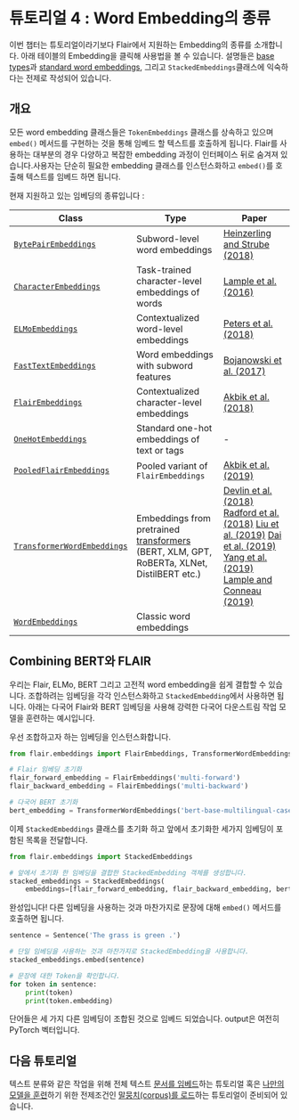# 튜토리얼 4 : Word Embedding의 종류
이번 챕터는 튜토리얼이라기보다 Flair에서 지원하는 Embedding의 종류를 소개합니다. 아래 테이블의 Embedding을 클릭해 사용법을 볼 수 있습니다. 설명들은 [base types](/resources/docs/TUTORIAL_1_BASICS.md)과 [standard word embeddings](/resources/docs/TUTORIAL_3_WORD_EMBEDDING.md), 그리고 `StackedEmbeddings`클래스에 익숙하다는 전제로 작성되어 있습니다.

## 개요
모든 word embedding 클래스들은 `TokenEmbeddings` 클래스를 상속하고 있으며 `embed()` 메서드를 구현하는 것을 통해 임베드 할 텍스트를 호출하게 됩니다. Flair를 사용하는 대부분의 경우 다양하고 복잡한 embedding 과정이 인터페이스 뒤로 숨겨져 있습니다.사용자는 단순히 필요한 embedding 클래스를 인스턴스화하고 `embed()`를 호출해 텍스트를 임베드 하면 됩니다.

현재 지원하고 있는 임베딩의 종류입니다 :

| Class | Type | Paper | 
| ------------- | -------------  | -------------  | 
| [`BytePairEmbeddings`](https://github.com/flairNLP/flair/tree/master/resources/docs/embeddings/BYTE_PAIR_EMBEDDINGS.md) | Subword-level word embeddings | [Heinzerling and Strube (2018)](https://www.aclweb.org/anthology/L18-1473)  |
| [`CharacterEmbeddings`](https://github.com/flairNLP/flair/tree/master/resources/docs/embeddings/CHARACTER_EMBEDDINGS.md) | Task-trained character-level embeddings of words | [Lample et al. (2016)](https://www.aclweb.org/anthology/N16-1030) |
| [`ELMoEmbeddings`](https://github.com/flairNLP/flair/tree/master/resources/docs/embeddings/ELMO_EMBEDDINGS.md) | Contextualized word-level embeddings | [Peters et al. (2018)](https://aclweb.org/anthology/N18-1202)  |
| [`FastTextEmbeddings`](https://github.com/flairNLP/flair/tree/master/resources/docs/embeddings/FASTTEXT_EMBEDDINGS.md) | Word embeddings with subword features | [Bojanowski et al. (2017)](https://aclweb.org/anthology/Q17-1010)  |
| [`FlairEmbeddings`](https://github.com/flairNLP/flair/tree/master/resources/docs/embeddings/FLAIR_EMBEDDINGS.md) | Contextualized character-level embeddings | [Akbik et al. (2018)](https://www.aclweb.org/anthology/C18-1139/)  |
| [`OneHotEmbeddings`](https://github.com/flairNLP/flair/tree/master/resources/docs/embeddings/ONE_HOT_EMBEDDINGS.md) | Standard one-hot embeddings of text or tags | - |
| [`PooledFlairEmbeddings`](https://github.com/flairNLP/flair/tree/master/resources/docs/embeddings/FLAIR_EMBEDDINGS.md) | Pooled variant of `FlairEmbeddings` |  [Akbik et al. (2019)](https://www.aclweb.org/anthology/N19-1078/)  | 
| [`TransformerWordEmbeddings`](https://github.com/flairNLP/flair/tree/master/resources/docs/embeddings/TRANSFORMER_EMBEDDINGS.md) | Embeddings from pretrained [transformers](https://huggingface.co/transformers/pretrained_models.html) (BERT, XLM, GPT, RoBERTa, XLNet, DistilBERT etc.) | [Devlin et al. (2018)](https://www.aclweb.org/anthology/N19-1423/) [Radford et al. (2018)](https://d4mucfpksywv.cloudfront.net/better-language-models/language_models_are_unsupervised_multitask_learners.pdf)  [Liu et al. (2019)](https://arxiv.org/abs/1907.11692) [Dai et al. (2019)](https://arxiv.org/abs/1901.02860) [Yang et al. (2019)](https://arxiv.org/abs/1906.08237) [Lample and Conneau (2019)](https://arxiv.org/abs/1901.07291) |  
| [`WordEmbeddings`](https://github.com/flairNLP/flair/tree/master/resources/docs/embeddings/CLASSIC_WORD_EMBEDDINGS.md) | Classic word embeddings |  |

## Combining BERT와  FLAIR
우리는 Flair, ELMo, BERT 그리고 고전적 word embedding을 쉽게 결합할 수 있습니다. 조합하려는 임베딩을 각각 인스턴스화하고 `StackedEmbedding`에서 사용하면 됩니다.
아래는 다국어 Flair와 BERT 임베딩을 사용해 강력한 다국어 다운스트림 작업 모델을 훈련하는 예시입니다.

우선 조합하고자 하는 임베딩을 인스턴스화합니다.
```python
from flair.embeddings import FlairEmbeddings, TransformerWordEmbeddings

# Flair 임베딩 초기화
flair_forward_embedding = FlairEmbeddings('multi-forward')
flair_backward_embedding = FlairEmbeddings('multi-backward')

# 다국어 BERT 초기화
bert_embedding = TransformerWordEmbeddings('bert-base-multilingual-cased')
```

이제 `StackedEmbeddings` 클래스를 초기화 하고 앞에서 초기화한 세가지 임베딩이 포함된 목록을 전달합니다.

```python
from flair.embeddings import StackedEmbeddings

# 앞에서 초기화 한 임베딩을 결합한 StackedEmbedding 객체를 생성합니다.
stacked_embeddings = StackedEmbeddings(
    embeddings=[flair_forward_embedding, flair_backward_embedding, bert_embedding])
```

완성입니다! 다른 임베딩을 사용하는 것과 마찬가지로 문장에 대해 `embed()` 메서드를 호출하면 됩니다.

```python
sentence = Sentence('The grass is green .')

# 단일 임베딩을 사용하는 것과 마찬가지로 StackedEmbedding을 사용합니다.
stacked_embeddings.embed(sentence)

# 문장에 대한 Token을 확인합니다.
for token in sentence:
    print(token)
    print(token.embedding)
```

단어들은 세 가지 다른 임베딩이 조합된 것으로 임베드 되었습니다. output은 여전히 PyTorch 벡터입니다.

## 다음 튜토리얼
텍스트 분류와 같은 작업을 위해 전체 텍스트 [문서를 임베드](/resources/docs/TUTORIAL_5_DOCUMENT_EMBEDDINGS.md)하는 튜토리얼 혹은 [나만의 모델을 훈련](/resources/docs/TUTORIAL_7_TRAINING_A_MODEL.md)하기 위한 전제조건인 [말뭉치(corpus)를 로드](/resources/docs/TUTORIAL_6_CORPUS.md)하는 튜토리얼이 준비되어 있습니다.

